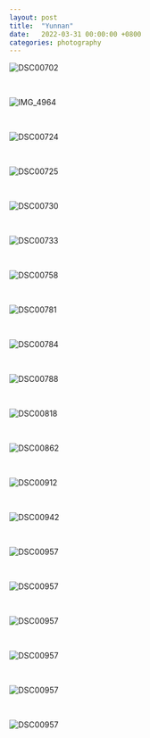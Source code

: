 ```yaml
---
layout: post
title:  "Yunnan"
date:   2022-03-31 00:00:00 +0800
categories: photography
---
```

![DSC00702](../public/img/DSC00733.jpeg)

</br>

![IMG_4964](../public/img/DSC00818.jpeg)

</br>

![DSC00724](../public/img/DSC00862.jpeg)

</br>

![DSC00725](../public/img/DSC00912.jpeg)

</br>

![DSC00730](../public/img/DSC00942.jpeg)

</br>

![DSC00733](../public/img/DSC01024.jpeg)

</br>

![DSC00758](../public/img/DSC01160.jpeg)

</br>

![DSC00781](../public/img/DSC01337.jpeg)

</br>

![DSC00784](../public/img/DSC01343.jpeg)

</br>

![DSC00788](../public/img/DSC01396.jpeg)

</br>

![DSC00818](../public/img/DSC01408.jpeg)

</br>

![DSC00862](../public/img/DSC01448.jpeg)

</br>

![DSC00912](../public/img/DSC01493.jpeg)

</br>

![DSC00942](../public/img/DSC01580.jpeg)

</br>

![DSC00957](../public/img/DSC01630.jpeg)

</br>

![DSC00957](../public/img/DSC01632.jpeg)

</br>

![DSC00957](../public/img/DSC01656.jpeg)

</br>

![DSC00957](../public/img/DSC01688.jpeg)

</br>

![DSC00957](../public/img/DSC01784.jpeg)

</br>

![DSC00957](../public/img/DSC01887.jpeg)

</br>